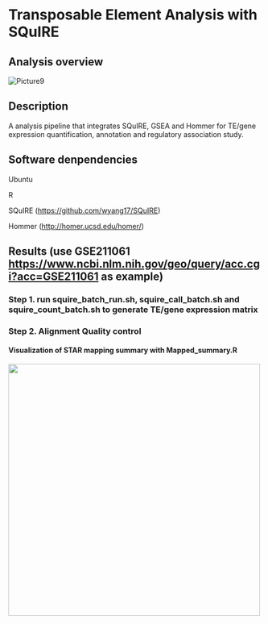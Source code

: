 # Transposable Element Analysis with SQuIRE

## Analysis overview

![Picture9](https://github.com/Gico1941/Transposable-Element-Analysis-with-SQuIRE/assets/127346166/ce406057-40e6-46c7-8675-18238d2c7f29)

## Description
A analysis pipeline that integrates SQuIRE, GSEA and Hommer for TE/gene expression quantification, annotation and regulatory association study.

## Software denpendencies
Ubuntu

R 

SQuIRE (https://github.com/wyang17/SQuIRE)

Hommer (http://homer.ucsd.edu/homer/)

## Results (use GSE211061 https://www.ncbi.nlm.nih.gov/geo/query/acc.cgi?acc=GSE211061 as example)
### Step 1. run squire_batch_run.sh, squire_call_batch.sh and squire_count_batch.sh to generate TE/gene expression matrix 

### Step 2. Alignment Quality control 
#### Visualization of STAR mapping summary with Mapped_summary.R
<img src="https://github.com/Gico1941/Transposable-Element-Analysis-with-SQuIRE/assets/127346166/dfd80791-0f77-4271-bfcd-464700e7b5fb" width="500" />





